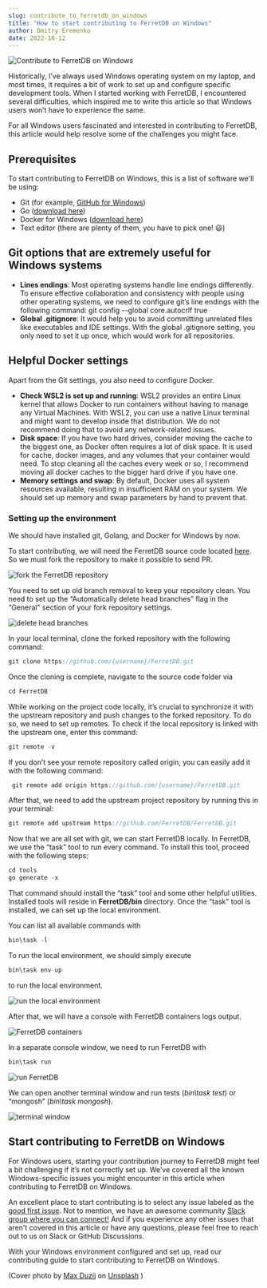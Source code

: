 ```yaml
---
slug: contribute_to_ferretdb_on_windows
title: "How to start contributing to FerretDB on Windows"
author: Dmitry Eremenko
date: 2022-10-12
---
```


![Contribute to FerretDB on Windows](https://www.ferretdb.io/wp-content/uploads/2022/10/image4-1024x683.jpg)

<!--truncate-->

Historically, I’ve always used Windows operating system on my laptop, and most times, it requires a bit of work to set up and configure specific development tools.
When I started working with FerretDB, I encountered several difficulties, which inspired me to write this article so that Windows users won’t have to experience the same.

For all Windows users fascinated and interested in contributing to FerretDB, this article would help resolve some of the challenges you might face.

## Prerequisites

To start contributing to FerretDB on Windows, this is a list of software we'll be using:

* Git (for example, [GitHub for Windows](https://desktop.github.com/ ""))
* Go ([download here](https://go.dev/dl/ ""))
* Docker for Windows ([download here](https://docs.docker.com/desktop/install/windows-install/ ""))
* Text editor (there are plenty of them, you have to pick one! 😃)

## Git options that are extremely useful for Windows systems

* **Lines endings**: Most operating systems handle line endings differently.
To ensure effective collaboration and consistency with people using other operating systems, we need to configure git’s line endings with the following command: git config --global core.autocrlf true
* **Global .gitignore**: It would help you to avoid committing unrelated files like executables and IDE settings.
With the global .gitignore setting, you only need to set it up once, which would work for all repositories.

## Helpful Docker settings

Apart from the Git settings, you also need to configure Docker.

* **Check WSL2 is set up and running**: WSL2 provides an entire Linux kernel that allows Docker to run containers without having to manage any Virtual Machines.
With WSL2, you can use a native Linux terminal and might want to develop inside that distribution.
We do not recommend doing that to avoid any network-related issues.
* **Disk space**: If you have two hard drives, consider moving the cache to the biggest one, as Docker often requires a lot of disk space.
It is used for cache, docker images, and any volumes that your container would need.
To stop cleaning all the caches every week or so, I recommend moving all docker caches to the bigger hard drive if you have one.
* **Memory settings and swap**: By default, Docker uses all system resources available, resulting in insufficient RAM on your system.
We should set up memory and swap parameters by hand to prevent that.

### Setting up the environment

We should have installed git, Golang, and Docker for Windows by now.

To start contributing, we will need the FerretDB source code located [here](https://github.com/FerretDB/FerretDB.git).
So we must fork the repository to make it possible to send PR.

![fork the FerretDB repository](https://www.ferretdb.io/wp-content/uploads/2022/10/image6.png)

You need to set up old branch removal to keep your repository clean.
You need to set up the “Automatically delete head branches” flag in the “General” section of your fork repository settings.

![delete head branches](https://www.ferretdb.io/wp-content/uploads/2022/10/image5.png)

In your local terminal, clone the forked repository with the following command:

```js
git clone https://github.com/{username}/FerretDB.git
```

Once the cloning is complete, navigate to the source code folder via

```js
cd FerretDB
```

While working on the project code locally, it’s crucial to synchronize it with the upstream  repository and push changes to the forked repository.
To do so, we need to set up remotes.
To check if the local repository is linked with the upstream one, enter this command:

```js
git remote -v
```

If you don’t see your remote repository called origin, you can easily add it with the following command:

```js
 git remote add origin https://github.com/{username}/FerretDB.git
```

After that, we need to add the upstream project repository by running this in your terminal:

```js
git remote add upstream https://github.com/FerretDB/FerretDB.git
```

Now that we are all set with git, we can start FerretDB locally.
In FerretDB, we use the “task” tool to run every command.
To install this tool, proceed with the following steps:

```js
cd tools
go generate -x
```

That command should install the “task” tool and some other helpful utilities.
Installed tools will reside in **FerretDB/bin** directory.
Once the “task” tool is installed, we can set up the local environment.

You can list all available commands with

```js
bin\task -l
```

To run the local environment, we should simply execute

```js
bin\task env-up
```

to run the local environment.

![run the local environment](https://www.ferretdb.io/wp-content/uploads/2022/10/image7.png)

After that, we will have a console with FerretDB containers logs output.

![FerretDB containers](https://www.ferretdb.io/wp-content/uploads/2022/10/image2.png)

In a separate console window, we need to run FerretDB with

```js
bin\task run
```

![run FerretDB](https://www.ferretdb.io/wp-content/uploads/2022/10/image3.png)

We can open another terminal window and run tests (*bin\task test*) or “mongosh” (*bin\task mongosh*).

![terminal window](https://www.ferretdb.io/wp-content/uploads/2022/10/image1-1.png)

## Start contributing to FerretDB on Windows

For Windows users, starting your contribution journey to FerretDB might feel a bit challenging if it’s not correctly set up.
We’ve covered all the known Windows-specific issues you might encounter in this article when contributing to FerretDB on Windows.

An excellent place to start contributing is to select any issue labeled as the [good first issue](https://github.com/FerretDB/FerretDB/issues?q=is%3Aissue+is%3Aopen+label%3A%22good+first+issue%22).
Not to mention, we have an awesome community [Slack group where you can connect!](https://join.slack.com/t/ferretdb/shared_invite/zt-zqe9hj8g-ZcMG3~5Cs5u9uuOPnZB8~A)  And if you experience any other issues that aren't covered in this article or have any questions, please feel free to reach out to us on Slack or GitHub Discussions.

With your Windows environment configured and set up, read our contributing guide to start contributing to FerretDB on Windows.

(Cover photo by [Max Duzij](https://unsplash.com/es/@max_duz?utm_source=unsplash&amp;utm_medium=referral&amp;utm_content=creditCopyText) on [Unsplash](https://unsplash.com/s/photos/computer?utm_source=unsplash&amp;utm_medium=referral&amp;utm_content=creditCopyText) )

